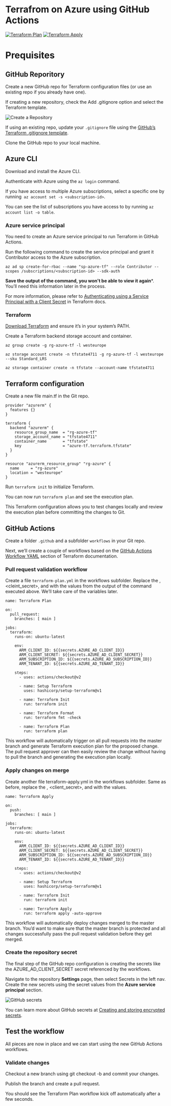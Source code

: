 # Terrafrom on Azure using GitHub Actions
[![Terraform Plan](https://github.com/thomaskrampe/TFonAzure/actions/workflows/terraform-plan.yml/badge.svg)](https://github.com/thomaskrampe/TFonAzure/actions/workflows/terraform-plan.yml)
[![Terraform Apply](https://github.com/thomaskrampe/TFonAzure/actions/workflows/terraform-apply.yml/badge.svg)](https://github.com/thomaskrampe/TFonAzure/actions/workflows/terraform-apply.yml)
# Prequisites
## GitHub Reporitory
Create a new GitHub repo for Terraform configuration files (or use an existing repo if you already have one).

If creating a new repository, check the Add .gitignore option and select the Terraform template.

![Create a Repository](/images/GitHubActions_001.png)

If using an existing repo, update your `.gitignore` file using the [GitHub’s Terraform .gitignore template][1].

Clone the GitHub repo to your local machine.

## Azure CLI
Download and install the Azure CLI.

Authenticate with Azure using the `az login` command.

If you have access to multiple Azure subscriptions, select a specific one by running` az account set -s <subscription-id>`.

You can see the list of subscriptions you have access to by running `az account list -o table`.
### Azure service principal
You need to create an Azure service principal to run Terraform in GitHub Actions.

Run the following command to create the service principal and grant it Contributor access to the Azure subscription.

```language-hcl
az ad sp create-for-rbac --name "sp-azure-tf" --role Contributor --scopes /subscriptions/<subscription-id> --sdk-auth
```

**Save the output of the command, you won't be able to view it again***. You’ll need this information later in the process.

For more information, please refer to [Authenticating using a Service Principal with a Client Secret][2] in Terraform docs.
### Terraform
[Download Terraform][3] and ensure it’s in your system’s PATH.

Create a Terraform backend storage account and container.

```language-hcl
az group create -g rg-azure-tf -l westeurope

az storage account create -n tfstate4711 -g rg-azure-tf -l westeurope --sku Standard_LRS

az storage container create -n tfstate --account-name tfstate4711
```
## Terraform configuration

Create a new file main.tf in the Git repo.

```language-hcl
provider "azurerm" {
  features {}
}

terraform {
  backend "azurerm" {
    resource_group_name  = "rg-azure-tf"
    storage_account_name = "tfstate4711"
    container_name       = "tfstate"
    key                  = "azure-tf.terraform.tfstate"
  }
}

resource "azurerm_resource_group" "rg-azure" {
  name     = "rg-azure"
  location = "westeurope"
}
```

Run `terraform init` to initialize Terraform.

You can now run `terraform plan` and see the execution plan.

This Terraform configuration allows you to test changes locally and review the execution plan before committing the changes to Git.
## GitHub Actions

Create a folder `.github` and a subfolder `workflows` in your Git repo.

Next, we’ll create a couple of workflows based on the [GitHub Actions Workflow YAML][4] section of Terraform documentation.
### Pull request validation workflow
Create a file `terraform-plan.yml` in the workflows subfolder. Replace the <client-id>, <cleint_secret>, <subscription-id> and <tenant-id> with the values from the output of the command executed above. We’ll take care of the variables  later.

```language-yaml
name: Terraform Plan

on:
  pull_request:
    branches: [ main ]

jobs:
  terraform:
    runs-on: ubuntu-latest

    env:
      ARM_CLIENT_ID: ${{secrets.AZURE_AD_CLIENT_ID}}
      ARM_CLIENT_SECRET: ${{secrets.AZURE_AD_CLIENT_SECRET}}
      ARM_SUBSCRIPTION_ID: ${{secrets.AZURE_AD_SUBSCRIPTION_ID}}
      ARM_TENANT_ID: ${{secrets.AZURE_AD_TENANT_ID}}

    steps:
      - uses: actions/checkout@v2

      - name: Setup Terraform
        uses: hashicorp/setup-terraform@v1

      - name: Terraform Init
        run: terraform init

      - name: Terraform Format
        run: terraform fmt -check

      - name: Terraform Plan
        run: terraform plan
```

This workflow will automatically trigger on all pull requests into the master branch and generate Terraform execution plan for the proposed change. The pull request approver can then easily review the change without having to pull the branch and generating the execution plan locally.
### Apply changes on merge
Create another file terraform-apply.yml in the workflows subfolder. Same as before, replace the <client-id>, <client_secret>, <subscription-id> and <tenant-id> with the values.

```language-yaml
name: Terraform Apply

on:
  push:
    branches: [ main ]

jobs:
  terraform:
    runs-on: ubuntu-latest

    env:
      ARM_CLIENT_ID: ${{secrets.AZURE_AD_CLIENT_ID}}
      ARM_CLIENT_SECRET: ${{secrets.AZURE_AD_CLIENT_SECRET}}
      ARM_SUBSCRIPTION_ID: ${{secrets.AZURE_AD_SUBSCRIPTION_ID}}
      ARM_TENANT_ID: ${{secrets.AZURE_AD_TENANT_ID}}

    steps:
      - uses: actions/checkout@v2

      - name: Setup Terraform
        uses: hashicorp/setup-terraform@v1

      - name: Terraform Init
        run: terraform init

      - name: Terraform Apply
        run: terraform apply -auto-approve
```

This workflow will automatically deploy changes merged to the master branch. You’d want to make sure that the master branch is protected and all changes successfully pass the pull request validation before they get merged.
### Create the repository secret
The final step of the GitHub repo configuration is creating the secrets like the AZURE_AD_CLIENT_SECRET secret referenced by the workflows.

Navigate to the repository **Settings** page, then select Secrets in the left nav. Create the new secrets using the secret values from the **Azure service principal** section.

![GitHub secrets](images/GitHubActions_002.png)

You can learn more about GitHub secrets at [Creating and storing encrypted secrets][5].
## Test the workflow

All pieces are now in place and we can start using the new GitHub Actions workflows.
### Validate changes

Checkout a new branch using git checkout -b <branch-name> and commit your changes.

Publish the branch and create a pull request.

You should see the Terraform Plan workflow kick off automatically after a few seconds.


[1]: https://github.com/github/gitignore/blob/master/Terraform.gitignore
[2]: https://www.terraform.io/docs/providers/azurerm/guides/service_principal_client_secret.html 
[3]: https://www.terraform.io/downloads.html
[4]: https://www.terraform.io/docs/github-actions/setup-terraform.html#github-actions-workflow-yaml
[5]: https://docs.github.com/en/actions/configuring-and-managing-workflows/creating-and-storing-encrypted-secrets